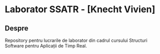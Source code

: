 # Laborator SSATR - [Knecht Vivien]

## Despre
Repository pentru lucrarile de laborator din cadrul cursului Structuri Software pentru Aplicații de Timp Real.
